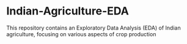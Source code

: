 # Indian-Agriculture-EDA
This repository contains an Exploratory Data Analysis (EDA) of Indian agriculture, focusing on various aspects of crop production
